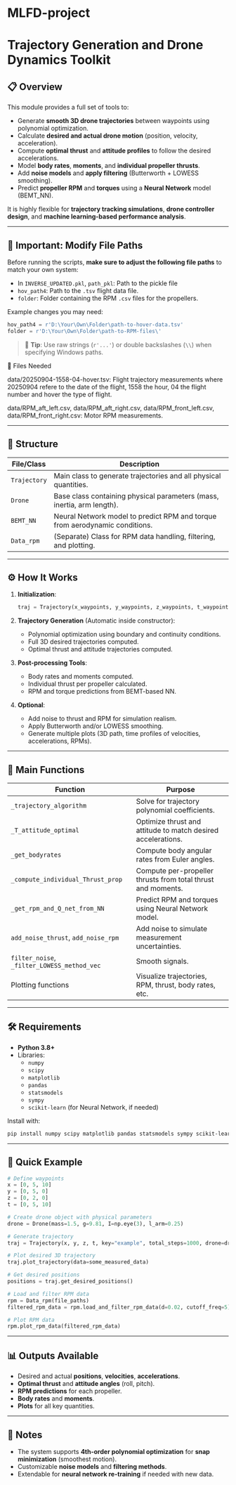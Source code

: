 # MLFD-project

# Trajectory Generation and Drone Dynamics Toolkit

## 📋 Overview

This module provides a full set of tools to:

- Generate **smooth 3D drone trajectories** between waypoints using polynomial optimization.
- Calculate **desired and actual drone motion** (position, velocity, acceleration).
- Compute **optimal thrust** and **attitude profiles** to follow the desired accelerations.
- Model **body rates**, **moments**, and **individual propeller thrusts**.
- Add **noise models** and **apply filtering** (Butterworth + LOWESS smoothing).
- Predict **propeller RPM** and **torques** using a **Neural Network** model (BEMT\_NN).

It is highly flexible for **trajectory tracking simulations**, **drone controller design**, and **machine learning-based performance analysis**.

---

## 🚨 Important: Modify File Paths

Before running the scripts, **make sure to adjust the following file paths** to match your own system:
- In `INVERSE_UPDATED.pkl`, `path_pkl`: Path to the pickle file  
- `hov_path4`: Path to the `.tsv` flight data file.
- `folder`: Folder containing the RPM `.csv` files for the propellers.

Example changes you may need:
```python
hov_path4 = r'D:\Your\Own\Folder\path-to-hover-data.tsv'
folder = r'D:\Your\Own\Folder\path-to-RPM-files\'
```

> 🔋 **Tip**: Use raw strings (`r'...'`) or double backslashes (`\\`) when specifying Windows paths.

📂 Files Needed

data/20250904-1558-04-hover.tsv: Flight trajectory measurements where 20250904 refere to the date of the flight, 1558 the hour, 04 the flight number and hover the type of flight. 

data/RPM_aft_left.csv, data/RPM_aft_right.csv, data/RPM_front_left.csv, data/RPM_front_right.csv: Motor RPM measurements.

---

## 📂 Structure

| File/Class   | Description                                                                 |
| ------------ | --------------------------------------------------------------------------- |
| `Trajectory` | Main class to generate trajectories and all physical quantities.            |
| `Drone`      | Base class containing physical parameters (mass, inertia, arm length).      |
| `BEMT_NN`    | Neural Network model to predict RPM and torque from aerodynamic conditions. |
| `Data_rpm`   | (Separate) Class for RPM data handling, filtering, and plotting.            |

---

## ⚙️ How It Works

1. **Initialization**:

   ```python
   traj = Trajectory(x_waypoints, y_waypoints, z_waypoints, t_waypoints, key, total_steps, drone_object)
   ```

2. **Trajectory Generation** (Automatic inside constructor):

   - Polynomial optimization using boundary and continuity conditions.
   - Full 3D desired trajectories computed.
   - Optimal thrust and attitude trajectories computed.

3. **Post-processing Tools**:

   - Body rates and moments computed.
   - Individual thrust per propeller calculated.
   - RPM and torque predictions from BEMT-based NN.

4. **Optional**:

   - Add noise to thrust and RPM for simulation realism.
   - Apply Butterworth and/or LOWESS smoothing.
   - Generate multiple plots (3D path, time profiles of velocities, accelerations, RPMs).

---

## 🧹 Main Functions

| Function                                    | Purpose                                                      |
| ------------------------------------------- | ------------------------------------------------------------ |
| `_trajectory_algorithm`                     | Solve for trajectory polynomial coefficients.                |
| `_T_attitude_optimal`                       | Optimize thrust and attitude to match desired accelerations. |
| `_get_bodyrates`                            | Compute body angular rates from Euler angles.                |
| `_compute_individual_Thrust_prop`           | Compute per-propeller thrusts from total thrust and moments. |
| `_get_rpm_and_Q_net_from_NN`                | Predict RPM and torques using Neural Network model.          |
| `add_noise_thrust`, `add_noise_rpm`         | Add noise to simulate measurement uncertainties.             |
| `filter_noise`, `_filter_LOWESS_method_vec` | Smooth signals.                                              |
| Plotting functions                          | Visualize trajectories, RPM, thrust, body rates, etc.        |

---

## 🛠️ Requirements

- **Python 3.8+**
- Libraries:
  - `numpy`
  - `scipy`
  - `matplotlib`
  - `pandas`
  - `statsmodels`
  - `sympy`
  - `scikit-learn` (for Neural Network, if needed)

Install with:

```bash
pip install numpy scipy matplotlib pandas statsmodels sympy scikit-learn os sklearn warnings pickle
```

---

## 🚀 Quick Example

```python
# Define waypoints
x = [0, 5, 10]
y = [0, 5, 0]
z = [0, 2, 0]
t = [0, 5, 10]

# Create drone object with physical parameters
drone = Drone(mass=1.5, g=9.81, I=np.eye(3), l_arm=0.25)

# Generate trajectory
traj = Trajectory(x, y, z, t, key="example", total_steps=1000, drone=drone)

# Plot desired 3D trajectory
traj.plot_trajectory(data=some_measured_data)

# Get desired positions
positions = traj.get_desired_positions()

# Load and filter RPM data
rpm = Data_rpm(file_paths)
filtered_rpm_data = rpm.load_and_filter_rpm_data(d=0.02, cutoff_freq=5)

# Plot RPM data
rpm.plot_rpm_data(filtered_rpm_data)
```

---

## 📊 Outputs Available

- Desired and actual **positions**, **velocities**, **accelerations**.
- **Optimal thrust** and **attitude angles** (roll, pitch).
- **RPM predictions** for each propeller.
- **Body rates** and **moments**.
- **Plots** for all key quantities.

---

## 📌 Notes

- The system supports **4th-order polynomial optimization** for **snap minimization** (smoothest motion).
- Customizable **noise models** and **filtering methods**.
- Extendable for **neural network re-training** if needed with new data.


